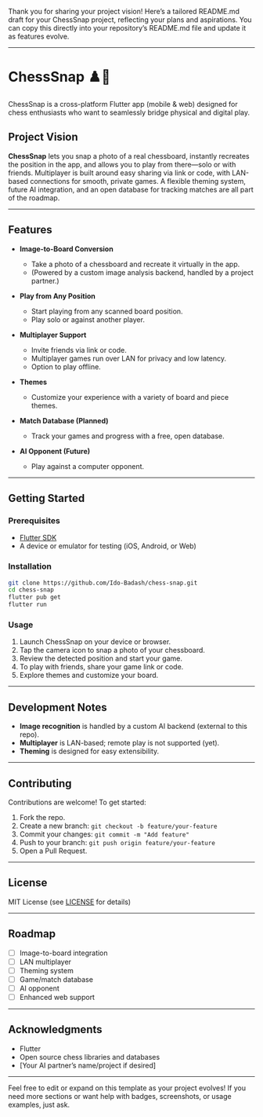 Thank you for sharing your project vision! Here’s a tailored README.md draft for your ChessSnap project, reflecting your plans and aspirations. You can copy this directly into your repository’s README.md file and update it as features evolve.

---

# ChessSnap ♟️📸

ChessSnap is a cross-platform Flutter app (mobile & web) designed for chess enthusiasts who want to seamlessly bridge physical and digital play.

## Project Vision

**ChessSnap** lets you snap a photo of a real chessboard, instantly recreates the position in the app, and allows you to play from there—solo or with friends. Multiplayer is built around easy sharing via link or code, with LAN-based connections for smooth, private games. A flexible theming system, future AI integration, and an open database for tracking matches are all part of the roadmap.

---

## Features

- **Image-to-Board Conversion**
  - Take a photo of a chessboard and recreate it virtually in the app.
  - (Powered by a custom image analysis backend, handled by a project partner.)

- **Play from Any Position**
  - Start playing from any scanned board position.
  - Play solo or against another player.

- **Multiplayer Support**
  - Invite friends via link or code.
  - Multiplayer games run over LAN for privacy and low latency.
  - Option to play offline.

- **Themes**
  - Customize your experience with a variety of board and piece themes.

- **Match Database (Planned)**
  - Track your games and progress with a free, open database.

- **AI Opponent (Future)**
  - Play against a computer opponent.

---

## Getting Started

### Prerequisites

- [Flutter SDK](https://docs.flutter.dev/get-started/install)
- A device or emulator for testing (iOS, Android, or Web)

### Installation

```bash
git clone https://github.com/Ido-Badash/chess-snap.git
cd chess-snap
flutter pub get
flutter run
```

### Usage

1. Launch ChessSnap on your device or browser.
2. Tap the camera icon to snap a photo of your chessboard.
3. Review the detected position and start your game.
4. To play with friends, share your game link or code.
5. Explore themes and customize your board.

---

## Development Notes

- **Image recognition** is handled by a custom AI backend (external to this repo).
- **Multiplayer** is LAN-based; remote play is not supported (yet).
- **Theming** is designed for easy extensibility.

---

## Contributing

Contributions are welcome! To get started:

1. Fork the repo.
2. Create a new branch: `git checkout -b feature/your-feature`
3. Commit your changes: `git commit -m "Add feature"`
4. Push to your branch: `git push origin feature/your-feature`
5. Open a Pull Request.

---

## License

MIT License (see [LICENSE](LICENSE) for details)

---

## Roadmap

- [ ] Image-to-board integration
- [ ] LAN multiplayer
- [ ] Theming system
- [ ] Game/match database
- [ ] AI opponent
- [ ] Enhanced web support

---

## Acknowledgments

- Flutter
- Open source chess libraries and databases
- [Your AI partner’s name/project if desired]

---

Feel free to edit or expand on this template as your project evolves! If you need more sections or want help with badges, screenshots, or usage examples, just ask.
